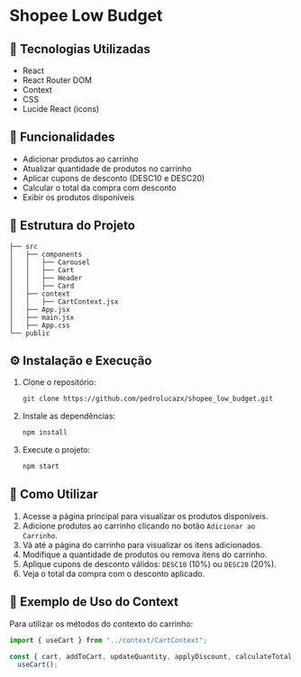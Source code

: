 # Shopee Low Budget

## 🚀 Tecnologias Utilizadas

- React
- React Router DOM
- Context
- CSS
- Lucide React (icons)

## 📌 Funcionalidades

- Adicionar produtos ao carrinho
- Atualizar quantidade de produtos no carrinho
- Aplicar cupons de desconto (DESC10 e DESC20)
- Calcular o total da compra com desconto
- Exibir os produtos disponíveis

## 📂 Estrutura do Projeto

```
├── src
│   ├── components
│   │   ├── Carousel
│   │   ├── Cart
│   │   ├── Header
│   │   ├── Card
│   ├── context
│   │   ├── CartContext.jsx
│   ├── App.jsx
│   ├── main.jsx
│   ├── App.css
└── public
```

## ⚙️ Instalação e Execução

1. Clone o repositório:
   ```bash
   git clone https://github.com/pedrolucazx/shopee_low_budget.git
   ```
2. Instale as dependências:
   ```bash
   npm install
   ```
3. Execute o projeto:
   ```bash
   npm start
   ```

## 🛒 Como Utilizar

1. Acesse a página principal para visualizar os produtos disponíveis.
2. Adicione produtos ao carrinho clicando no botão `Adicionar ao Carrinho`.
3. Vá até a página do carrinho para visualizar os itens adicionados.
4. Modifique a quantidade de produtos ou remova itens do carrinho.
5. Aplique cupons de desconto válidos: `DESC10` (10%) ou `DESC20` (20%).
6. Veja o total da compra com o desconto aplicado.

## 📌 Exemplo de Uso do Context

Para utilizar os métodos do contexto do carrinho:

```javascript
import { useCart } from "../context/CartContext";

const { cart, addToCart, updateQuantity, applyDiscount, calculateTotal } =
  useCart();
```
